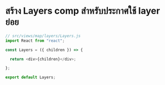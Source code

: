 
# สร้าง Layers comp สำหรับประกาศใช้ layer ย่อย

```js
// src/views/map/layers/Layers.js
import React from "react";

const Layers = ({ children }) => {

  return <div>{children}</div>;

};

export default Layers;
```